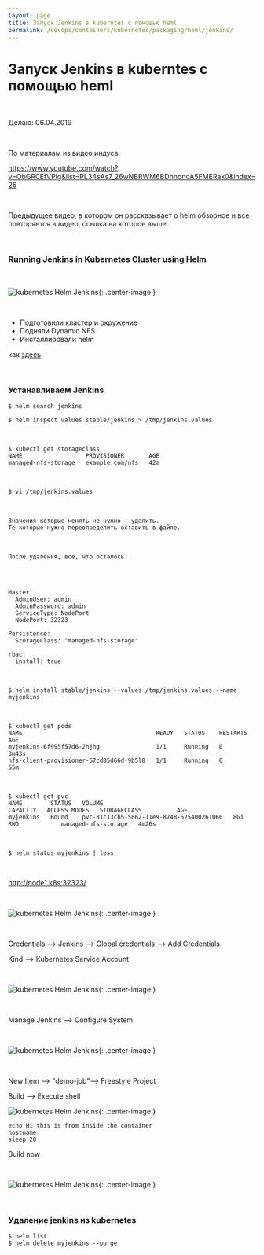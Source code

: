 ```yaml
---
layout: page
title: Запуск Jenkins в kuberntes с помощью heml
permalink: /devops/containers/kubernetes/packaging/heml/jenkins/
---
```


# Запуск Jenkins в kuberntes с помощью heml

<br/>

Делаю: 06.04.2019

<br/>

По материалам из видео индуса:

https://www.youtube.com/watch?v=ObGR0EfVPlg&list=PL34sAs7_26wNBRWM6BDhnonoA5FMERax0&index=26

<br/>

Предыдущее видео, в котором он рассказывает о helm обзорное и все повторяется в видео, ссылка на которое выше.

<br/>

### Running Jenkins in Kubernetes Cluster using Helm

<br/>

![kubernetes Helm Jenkins](/img/devops/containers/kubernetes/kubeadm/helm/helm-jenkins1.png "kubernetes Helm Jenkins"){: .center-image }

<br/>

-   Подготовили кластер и окружение
-   Подняли Dynamic NFS
-   Инсталлировали helm

как <a href="/devops/containers/kubernetes/packaging/heml2/install/">здесь</a>

<br/>

### Устанавливаем Jenkins

    $ helm search jenkins

    $ helm inspect values stable/jenkins > /tmp/jenkins.values

<br/>

    $ kubectl get storageclass
    NAME                  PROVISIONER       AGE
    managed-nfs-storage   example.com/nfs   42m

<br/>

    $ vi /tmp/jenkins.values

<br/>

    Значения которые менять не нужно - удалить.
    Те которые нужно переопределить оставить в файле.

<br/>

    После удаления, все, что осталось:

<br/>

```

Master:
  AdminUser: admin
  AdminPassword: admin
  ServiceType: NodePort
  NodePort: 32323

Persistence:
  StorageClass: "managed-nfs-storage"

rbac:
  install: true

```

<br/>

    $ helm install stable/jenkins --values /tmp/jenkins.values --name myjenkins

<br/>

    $ kubectl get pods
    NAME                                      READY   STATUS    RESTARTS   AGE
    myjenkins-6f995f57d6-2hjhg                1/1     Running   0          3m43s
    nfs-client-provisioner-67cd85d66d-9b5l8   1/1     Running   0          55m

<br/>

    $ kubectl get pvc
    NAME        STATUS   VOLUME                                     CAPACITY   ACCESS MODES   STORAGECLASS          AGE
    myjenkins   Bound    pvc-81c13cb5-5862-11e9-8748-525400261060   8Gi        RWO            managed-nfs-storage   4m26s

<br/>

    $ helm status myjenkins | less

<br/>

http://node1.k8s:32323/

<br/>

![kubernetes Helm Jenkins](/img/devops/containers/kubernetes/kubeadm/helm/helm-jenkins2.png "kubernetes Helm Jenkins"){: .center-image }

<br/>

Credentials --> Jenkins --> Global credentials --> Add Credentials

Kind --> Kubernetes Service Account

<br/>

![kubernetes Helm Jenkins](/img/devops/containers/kubernetes/kubeadm/helm/helm-jenkins3.png "kubernetes Helm Jenkins"){: .center-image }

<br/>

Manage Jenkins --> Configure System

<br/>

![kubernetes Helm Jenkins](/img/devops/containers/kubernetes/kubeadm/helm/helm-jenkins4.png "kubernetes Helm Jenkins"){: .center-image }

<br/>

New Item --> "demo-job"--> Freestyle Project

Build --> Execute shell

![kubernetes Helm Jenkins](/img/devops/containers/kubernetes/kubeadm/helm/helm-jenkins5.png "kubernetes Helm Jenkins"){: .center-image }

```
echo Hi this is from inside the container
hostname
sleep 20
```

Build now

<br/>

![kubernetes Helm Jenkins](/img/devops/containers/kubernetes/kubeadm/helm/helm-jenkins6.png "kubernetes Helm Jenkins"){: .center-image }

<br/>

### Удаление jenkins из kubernetes

    $ helm list
    $ helm delete myjenkins --purge
